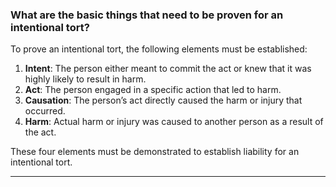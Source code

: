 ### What are the basic things that need to be proven for an intentional tort?

To prove an intentional tort, the following elements must be established:

1. **Intent**: The person either meant to commit the act or knew that it was highly likely to result in harm.
2. **Act**: The person engaged in a specific action that led to harm.
3. **Causation**: The person’s act directly caused the harm or injury that occurred.
4. **Harm**: Actual harm or injury was caused to another person as a result of the act.

These four elements must be demonstrated to establish liability for an intentional tort.

---

